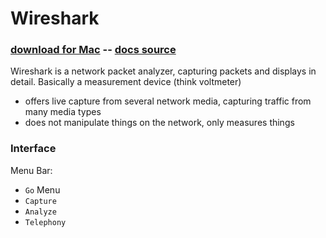 # Wireshark 
### [download for Mac](https://1.na.dl.wireshark.org/osx/Wireshark%202.0.4%20Intel%2064.dmg) -- [docs source](https://www.wireshark.org/docs/wsug_html_chunked/index.html)
Wireshark is a network packet analyzer, capturing packets and displays in detail. Basically a measurement device (think voltmeter)
- offers live capture from several network media, capturing traffic from many media types
- does not manipulate things on the network, only measures things

### Interface
Menu Bar:
- `Go` Menu
- `Capture`
- `Analyze`
- `Telephony`
